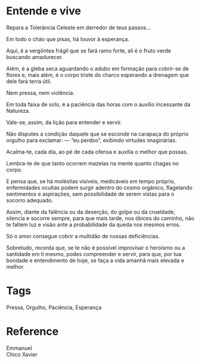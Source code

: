# Entende e vive

Repara a Tolerância Celeste em derredor de teus passos…

Em todo o chão que pisas, há louvor à esperança.

Aqui, é a vergôntea frágil que se fará ramo forte, ali é o fruto verde buscando amadurecer.

Além, é a gleba seca aguardando o adubo em formação para cobrir-se de flores e, mais além, é o corpo triste do charco esperando a drenagem que dele fará terra útil.

Nem pressa, nem violência.

Em toda faixa de solo, é a paciência das horas com o auxílio incessante da Natureza.

Vale-se, assim, da lição para entender e servir.

Não disputes a condição daquele que se esconde na carapaça do próprio orgulho para exclamar: — “eu perdoo”, exibindo virtudes imaginárias.

Acalma-te, cada dia, ao pé de cada ofensa e auxilia o melhor que possas.

Lembra-te de que tanto ocorrem mazelas na mente quanto chagas no corpo.

E pensa que, se há moléstias visíveis, medicáveis em tempo próprio, enfermidades ocultas podem surgir adentro do cosmo orgânico, flagelando sentimentos e aspirações, sem possibilidade de serem vistas para o socorro adequado.

Assim, diante da falência ou da deserção, do golpe ou da crueldade, silencia e socorre sempre, para que mais tarde, nos óbices do caminho, não te faltem luz e visão ante a probabilidade da queda nos mesmos erros.

Só o amor consegue cobrir a multidão de nossas deficiências.

Sobretudo, recorda que, se te não é possível improvisar o heroísmo ou a santidade em ti mesmo, podes compreender e servir, para que, por tua bondade e entendimento de hoje, se faça a vida amanhã mais elevada e melhor. 

# Tags
Pressa, Orgulho, Paciência, Esperança

# Reference
Emmanuel   
Chico Xavier  

